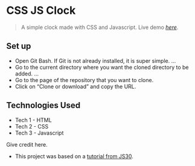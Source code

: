 # CSS JS Clock
> A simple clock made with CSS and Javascript.
> Live demo [_here_](https://git.heroku.com/yw-css-js-clock.git).



## Set up

- Open Git Bash. If Git is not already installed, it is super simple. ...
- Go to the current directory where you want the cloned directory to be added. ...
- Go to the page of the repository that you want to clone.
- Click on “Clone or download” and copy the URL.


## Technologies Used
- Tech 1 - HTML
- Tech 2 - CSS
- Tech 3 - Javascript


Give credit here.
- This project was based on a [tutorial from JS30](https://javascript30.com/).

